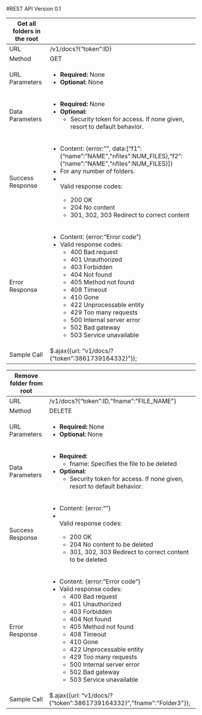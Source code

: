 #REST API Version 0.1


| Get all folders in the root |   |
|-----------------------------|---|
| URL                         |/v1/docs?{“token”:ID}|
| Method                      |GET|
| URL Parameters              |<ul><li><strong>Required:</strong> None</li><li><strong>Optional:</strong> None</li></ul>|
| Data Parameters             |<ul><li><strong>Required:</strong> None</li><li><strong>Optional:</strong><ul><li>Security token for access. If none given, resort to default behavior.</ul></li></li></ul>|
| Success Response            |<ul><li>Content: {error:””, data:[“f1”:{“name”:”NAME”,"nfiles":NUM_FILES},“f2”:{“name”:”NAME”,"nfiles":NUM_FILES}]}</li><li>For any number of folders.</li><li></li>Valid response codes:<ul><li>200 OK</li><li>204 No content</li><li>301, 302, 303 Redirect to correct content</li></ul></li></ul>|
| Error Response              |<ul><li>Content: {error:”Error code”}</li><li>Valid response codes:<ul><li>400 Bad request</li><li>401 Unauthorized</li><li>403 Forbidden</li><li>404 Not found</li><li>405 Method not found</li><li>408 Timeout</li><li>410 Gone</li><li>422 Unprocessable entity</li><li>429 Too many requests</li><li>500 Internal server error</li><li>502 Bad gateway</li><li>503 Service unavailable</li></ul></li></ul>|
| Sample Call                 |$.ajax({url: “v1/docs/?{“token”:3861739164332}”});|

| Remove folder from root     |   |
|-----------------------------|---|
| URL                         |/v1/docs?{“token”:ID,"fname":"FILE_NAME"}|
| Method                      |DELETE|
| URL Parameters              |<ul><li><strong>Required:</strong> None</li><li><strong>Optional:</strong> None</li></ul>|
| Data Parameters             |<ul><li><strong>Required:</strong><ul><li>fname: Specifies the file to be deleted</li></ul><li><strong>Optional:</strong><ul><li>Security token for access. If none given, resort to default behavior.</li></ul></li></ul>|
| Success Response            |<ul><li>Content: {error:””}</li><li></li>Valid response codes:<ul><li>200 OK</li><li>204 No content to be deleted</li><li>301, 302, 303 Redirect to correct content to be deleted</li></ul></li></ul>|
| Error Response              |<ul><li>Content: {error:”Error code”}</li><li>Valid response codes:<ul><li>400 Bad request</li><li>401 Unauthorized</li><li>403 Forbidden</li><li>404 Not found</li><li>405 Method not found</li><li>408 Timeout</li><li>410 Gone</li><li>422 Unprocessable entity</li><li>429 Too many requests</li><li>500 Internal server error</li><li>502 Bad gateway</li><li>503 Service unavailable</li></ul></li></ul>|
| Sample Call                 |$.ajax({url: “v1/docs/?{“token”:3861739164332}”,"fname":"Folder3"});|
